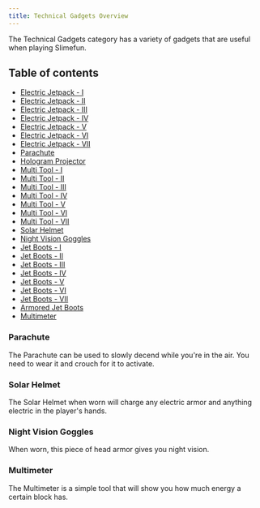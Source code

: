 ```yaml
---
title: Technical Gadgets Overview
---
```


The Technical Gadgets category has a variety of gadgets that are useful when playing Slimefun.  

## Table of contents

* [Electric Jetpack - I](Jetpacks.md)
* [Electric Jetpack - II](Jetpacks.md)
* [Electric Jetpack - III](Jetpacks.md)
* [Electric Jetpack - IV](Jetpacks.md)
* [Electric Jetpack - V](Jetpacks.md)
* [Electric Jetpack - VI](Jetpacks.md)
* [Electric Jetpack - VII](Jetpacks.md)
* [Parachute](Technical-Gadgets.md#parachute)
* [Hologram Projector](Hologram-Projector.md)
* [Multi Tool - I](Multi-Tools.md)
* [Multi Tool - II](Multi-Tools.md)
* [Multi Tool - III](Multi-Tools.md)
* [Multi Tool - IV](Multi-Tools.md)
* [Multi Tool - V](Multi-Tools.md)
* [Multi Tool - VI](Multi-Tools.md)
* [Multi Tool - VII](Multi-Tools.md)
* [Solar Helmet](Technical-Gadgets.md#solar-helmet)
* [Night Vision Goggles](Technical-Gadgets.md#night-vision-goggles)
* [Jet Boots - I](Jet-Boots.md)
* [Jet Boots - II](Jet-Boots.md)
* [Jet Boots - III](Jet-Boots.md)
* [Jet Boots - IV](Jet-Boots.md)
* [Jet Boots - V](Jet-Boots.md)
* [Jet Boots - VI](Jet-Boots.md)
* [Jet Boots - VII](Jet-Boots.md)
* [Armored Jet Boots](Jet-Boots.md)
* [Multimeter](Technical-Gadgets.md#multimeter)

### Parachute

The Parachute can be used to slowly decend while you're in the air. You need to wear it and crouch for it to activate.

### Solar Helmet

The Solar Helmet when worn will charge any electric armor and anything electric in the player's hands.

### Night Vision Goggles

When worn, this piece of head armor gives you night vision.

### Multimeter

The Multimeter is a simple tool that will show you how much energy a certain block has.
